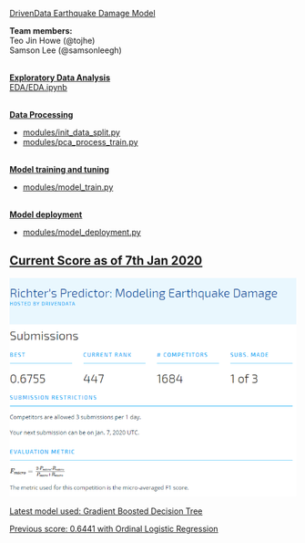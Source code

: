 [DrivenData Earthquake Damage Model](https://www.drivendata.org/competitions/57/nepal-earthquake/)

<b>Team members:</b>
<br>Teo Jin Howe (@tojhe)
<br>Samson Lee (@samsonleegh)


<br><b><u> Exploratory Data Analysis </b><u>
  <br>EDA/EDA.ipynb

<br><b><u>Data Processing</b></u>
* modules/init_data_split.py
* modules/pca_process_train.py

<br><b><u>Model training and tuning</b></u>
* modules/model_train.py

<br><b><u>Model deployment </b></u>
* modules/model_deployment.py

## Current Score as of 7th Jan 2020
![Score](./submission_score.PNG)

Latest model used: Gradient Boosted Decision Tree

Previous score: 0.6441 with Ordinal Logistic Regression
